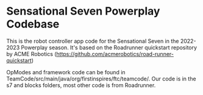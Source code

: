# Sensational Seven Powerplay Codebase

This is the robot controller app code for the Sensational Seven in the 2022-2023 Powerplay season. It's based on the Roadrunner quickstart repository by ACME Robotics (https://github.com/acmerobotics/road-runner-quickstart)

OpModes and framework code can be found in TeamCode/src/main/java/org/firstinspires/ftc/teamcode/. Our code is in the s7 and blocks folders, most other code is from Roadrunner.